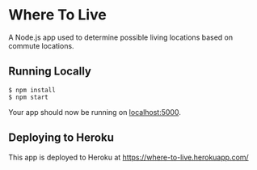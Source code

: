 # Where To Live

A Node.js app used to determine possible living locations based on commute locations.

## Running Locally

```
$ npm install
$ npm start
```

Your app should now be running on [localhost:5000](http://localhost:5000/).

## Deploying to Heroku

This app is deployed to Heroku at https://where-to-live.herokuapp.com/

